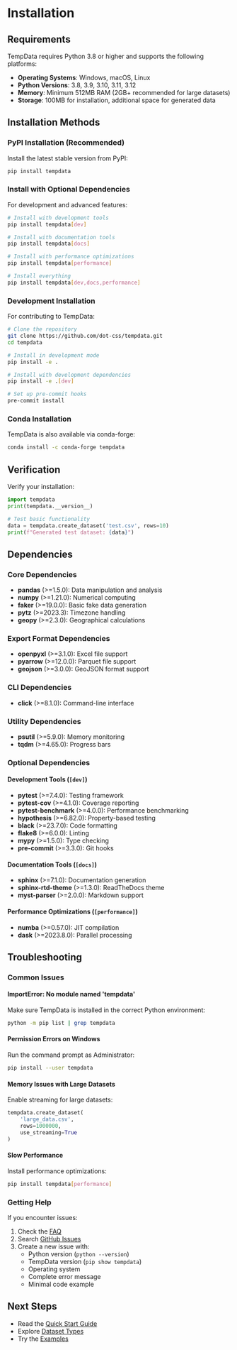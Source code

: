# Installation

## Requirements

TempData requires Python 3.8 or higher and supports the following platforms:

- **Operating Systems**: Windows, macOS, Linux
- **Python Versions**: 3.8, 3.9, 3.10, 3.11, 3.12
- **Memory**: Minimum 512MB RAM (2GB+ recommended for large datasets)
- **Storage**: 100MB for installation, additional space for generated data

## Installation Methods

### PyPI Installation (Recommended)

Install the latest stable version from PyPI:

```bash
pip install tempdata
```

### Install with Optional Dependencies

For development and advanced features:

```bash
# Install with development tools
pip install tempdata[dev]

# Install with documentation tools
pip install tempdata[docs]

# Install with performance optimizations
pip install tempdata[performance]

# Install everything
pip install tempdata[dev,docs,performance]
```

### Development Installation

For contributing to TempData:

```bash
# Clone the repository
git clone https://github.com/dot-css/tempdata.git
cd tempdata

# Install in development mode
pip install -e .

# Install with development dependencies
pip install -e .[dev]

# Set up pre-commit hooks
pre-commit install
```

### Conda Installation

TempData is also available via conda-forge:

```bash
conda install -c conda-forge tempdata
```

## Verification

Verify your installation:

```python
import tempdata
print(tempdata.__version__)

# Test basic functionality
data = tempdata.create_dataset('test.csv', rows=10)
print(f"Generated test dataset: {data}")
```

## Dependencies

### Core Dependencies

- **pandas** (>=1.5.0): Data manipulation and analysis
- **numpy** (>=1.21.0): Numerical computing
- **faker** (>=19.0.0): Basic fake data generation
- **pytz** (>=2023.3): Timezone handling
- **geopy** (>=2.3.0): Geographical calculations

### Export Format Dependencies

- **openpyxl** (>=3.1.0): Excel file support
- **pyarrow** (>=12.0.0): Parquet file support
- **geojson** (>=3.0.0): GeoJSON format support

### CLI Dependencies

- **click** (>=8.1.0): Command-line interface

### Utility Dependencies

- **psutil** (>=5.9.0): Memory monitoring
- **tqdm** (>=4.65.0): Progress bars

### Optional Dependencies

#### Development Tools (`[dev]`)

- **pytest** (>=7.4.0): Testing framework
- **pytest-cov** (>=4.1.0): Coverage reporting
- **pytest-benchmark** (>=4.0.0): Performance benchmarking
- **hypothesis** (>=6.82.0): Property-based testing
- **black** (>=23.7.0): Code formatting
- **flake8** (>=6.0.0): Linting
- **mypy** (>=1.5.0): Type checking
- **pre-commit** (>=3.3.0): Git hooks

#### Documentation Tools (`[docs]`)

- **sphinx** (>=7.1.0): Documentation generation
- **sphinx-rtd-theme** (>=1.3.0): ReadTheDocs theme
- **myst-parser** (>=2.0.0): Markdown support

#### Performance Optimizations (`[performance]`)

- **numba** (>=0.57.0): JIT compilation
- **dask** (>=2023.8.0): Parallel processing

## Troubleshooting

### Common Issues

#### ImportError: No module named 'tempdata'

Make sure TempData is installed in the correct Python environment:

```bash
python -m pip list | grep tempdata
```

#### Permission Errors on Windows

Run the command prompt as Administrator:

```bash
pip install --user tempdata
```

#### Memory Issues with Large Datasets

Enable streaming for large datasets:

```python
tempdata.create_dataset(
    'large_data.csv',
    rows=1000000,
    use_streaming=True
)
```

#### Slow Performance

Install performance optimizations:

```bash
pip install tempdata[performance]
```

### Getting Help

If you encounter issues:

1. Check the [FAQ](../faq.md)
2. Search [GitHub Issues](https://github.com/dot-css/tempdata/issues)
3. Create a new issue with:
   - Python version (`python --version`)
   - TempData version (`pip show tempdata`)
   - Operating system
   - Complete error message
   - Minimal code example

## Next Steps

- Read the [Quick Start Guide](quickstart.md)
- Explore [Dataset Types](dataset-types.md)
- Try the [Examples](../examples/business-intelligence.md)
